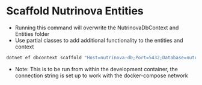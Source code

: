 # Scaffold Nutrinova Entities

- Running this command will overwrite the NutrinovaDbContext and Entities folder
- Use partial classes to add additional functionality to the entities and context


```bash
dotnet ef dbcontext scaffold "Host=nutrinova-db;Port=5432;Database=nutrinovadb;Username=admin;Password=Pleasegivemecoke!" Npgsql.EntityFrameworkCore.PostgreSQL --project ./NutrinovaData/ -c NutrinovaDbContext --context-dir ./ -o Entities -f
```

- Note: This is to be run from within the development container, the connection string is set up to work with the docker-compose network